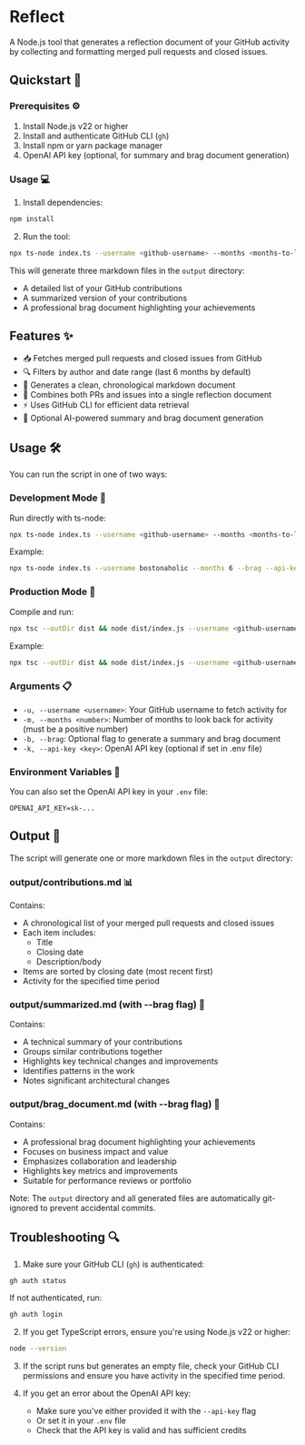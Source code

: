 # Reflect

A Node.js tool that generates a reflection document of your GitHub activity by collecting and formatting merged pull requests and closed issues.

## Quickstart 🚀

### Prerequisites ⚙️

1. Install Node.js v22 or higher
2. Install and authenticate GitHub CLI (`gh`)
3. Install npm or yarn package manager
4. OpenAI API key (optional, for summary and brag document generation)

### Usage 💻

1. Install dependencies:
```bash
npm install
```

2. Run the tool:
```bash
npx ts-node index.ts --username <github-username> --months <months-to-look-back> --brag --api-key=sk-...
```

This will generate three markdown files in the `output` directory:
- A detailed list of your GitHub contributions
- A summarized version of your contributions
- A professional brag document highlighting your achievements

## Features ✨

- 📥 Fetches merged pull requests and closed issues from GitHub
- 🔍 Filters by author and date range (last 6 months by default)
- 📝 Generates a clean, chronological markdown document
- 🔄 Combines both PRs and issues into a single reflection document
- ⚡ Uses GitHub CLI for efficient data retrieval
- 🤖 Optional AI-powered summary and brag document generation

## Usage 🛠️

You can run the script in one of two ways:

### Development Mode 🔧

Run directly with ts-node:

```bash
npx ts-node index.ts --username <github-username> --months <months-to-look-back> [--brag] [--api-key <openai-api-key>]
```

Example:

```bash
npx ts-node index.ts --username bostonaholic --months 6 --brag --api-key=sk-...
```

### Production Mode 🚀

Compile and run:

```bash
npx tsc --outDir dist && node dist/index.js --username <github-username> --months <months-to-look-back> [--brag] [--api-key <openai-api-key>]
```

Example:

```bash
npx tsc --outDir dist && node dist/index.js --username <github-username> --months <months-to-look-back> --brag --api-key=sk-...
```

### Arguments 📋

- `-u, --username <username>`: Your GitHub username to fetch activity for
- `-m, --months <number>`: Number of months to look back for activity (must be a positive number)
- `-b, --brag`: Optional flag to generate a summary and brag document
- `-k, --api-key <key>`: OpenAI API key (optional if set in .env file)

### Environment Variables 🔐

You can also set the OpenAI API key in your `.env` file:
```
OPENAI_API_KEY=sk-...
```

## Output 📁

The script will generate one or more markdown files in the `output` directory:

### output/contributions.md 📊
Contains:
- A chronological list of your merged pull requests and closed issues
- Each item includes:
  - Title
  - Closing date
  - Description/body
- Items are sorted by closing date (most recent first)
- Activity for the specified time period

### output/summarized.md (with --brag flag) 📝
Contains:
- A technical summary of your contributions
- Groups similar contributions together
- Highlights key technical changes and improvements
- Identifies patterns in the work
- Notes significant architectural changes

### output/brag_document.md (with --brag flag) 🎯
Contains:
- A professional brag document highlighting your achievements
- Focuses on business impact and value
- Emphasizes collaboration and leadership
- Highlights key metrics and improvements
- Suitable for performance reviews or portfolio

Note: The `output` directory and all generated files are automatically git-ignored to prevent accidental commits.

## Troubleshooting 🔍

1. Make sure your GitHub CLI (`gh`) is authenticated:

```bash
gh auth status
```

If not authenticated, run:

```bash
gh auth login
```

2. If you get TypeScript errors, ensure you're using Node.js v22 or higher:

```bash
node --version
```

3. If the script runs but generates an empty file, check your GitHub CLI permissions and ensure you have activity in the specified time period.

4. If you get an error about the OpenAI API key:
   - Make sure you've either provided it with the `--api-key` flag
   - Or set it in your `.env` file
   - Check that the API key is valid and has sufficient credits
